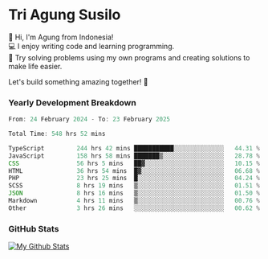 # Tri Agung Susilo

👋 Hi, I'm Agung from Indonesia!<br>
💻 I enjoy writing code and learning programming.<br>
🧠 Try solving problems using my own programs and creating solutions to make life easier.

Let's build something amazing together! 🚀

### Yearly Development Breakdown

<!--START_SECTION:waka-->

```TypeScript JavaScript PHP
From: 24 February 2024 - To: 23 February 2025

Total Time: 548 hrs 52 mins

TypeScript         244 hrs 42 mins ███████████░░░░░░░░░░░░░░   44.31 %
JavaScript         158 hrs 58 mins ███████▒░░░░░░░░░░░░░░░░░   28.78 %
CSS                56 hrs 5 mins   ██▓░░░░░░░░░░░░░░░░░░░░░░   10.15 %
HTML               36 hrs 54 mins  █▓░░░░░░░░░░░░░░░░░░░░░░░   06.68 %
PHP                23 hrs 25 mins  █░░░░░░░░░░░░░░░░░░░░░░░░   04.24 %
SCSS               8 hrs 19 mins   ▒░░░░░░░░░░░░░░░░░░░░░░░░   01.51 %
JSON               8 hrs 16 mins   ▒░░░░░░░░░░░░░░░░░░░░░░░░   01.50 %
Markdown           4 hrs 11 mins   ▒░░░░░░░░░░░░░░░░░░░░░░░░   00.76 %
Other              3 hrs 26 mins   ░░░░░░░░░░░░░░░░░░░░░░░░░   00.62 %
```

<!--END_SECTION:waka-->

### GitHub Stats

[![My Github Stats](https://github-readme-stats.vercel.app/api?username=triagung128&show_icons=true&hide=contribs,issues&count_private=true&theme=tokyonight)](https://github.com/triagung128)

<!-- [![Top Langs](https://github-readme-stats.vercel.app/api/top-langs/?username=triagung128&layout=compact)](https://github.com/triagung128) -->
